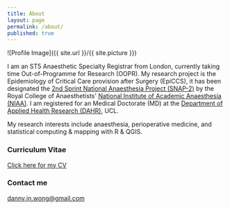 ```yaml
---
title: About
layout: page
permalink: /about/
published: true
---
```


![Profile Image]({{ site.url }}/{{ site.picture }})

I am an ST5 Anaesthetic Specialty Registrar from London, currently taking time Out-of-Programme for Research (OOPR). My research project is the Epidemiology of Critical Care provision after Surgery (EpiCCS), it has been designated the [2nd Sprint National Anaesthesia Project (SNAP-2)](http://www.niaa-hsrc.org.uk/SNAP-2) by the Royal College of Anaesthetists' [National Institute of Academic Anaesthesia (NIAA)](http://www.niaa.org.uk). I am registered for an Medical Doctorate (MD) at the [Department of Applied Health Research (DAHR)](https://www.ucl.ac.uk/dahr), UCL.

My research interests include anaesthesia, perioperative medicine, and statistical computing & mapping with R & QGIS.

### Curriculum Vitae

[Click here for my CV](https://www.dropbox.com/s/3rajirtkko7lhsa/Curriculum%20Vitae%20-%20Danny%20Wong.pdf?dl=0)

### Contact me

[danny.jn.wong@gmail.com](mailto:danny.jn.wong@gmail.com)
